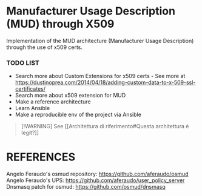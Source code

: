 # Manufacturer Usage Description (MUD) through X509
Implementation of the MUD architecture (Manufacturer Usage Description) through the use of x509 certs.

### TODO LIST
- Search more about Custom Extensions for x509 certs
      - See more at https://dustinoprea.com/2014/04/18/adding-custom-data-to-x-509-ssl-certificates/
- Search more about x509 extension for MUD
- Make a reference architecture
- Learn Ansible
- Make a reproducible env of the project via Ansible

>[!WARNING] See [[Architettura di riferimento#Questa architettura è legit?]]
# REFERENCES

Angelo Feraudo's osmud repository: https://github.com/aferaudo/osmud
Angelo Feraudo's UPS: https://github.com/aferaudo/user_policy_server
Dnsmasq patch for osmud: https://github.com/osmud/dnsmasq
